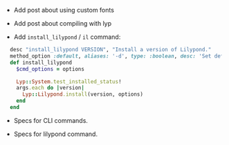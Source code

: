 - Add post about using custom fonts
- Add post about compiling with lyp

- Add `install_lilypond` / `il` command:

```ruby
  desc "install_lilypond VERSION", "Install a version of Lilypond."
  method_option :default, aliases: '-d', type: :boolean, desc: 'Set default Lilypond version'
  def install_lilypond
    $cmd_options = options

    Lyp::System.test_installed_status!
    args.each do |version|
      Lyp::Lilypond.install(version, options)
    end
  end
```

- Specs for CLI commands.

- Specs for lilypond command.

